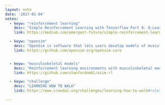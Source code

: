 ```yaml
---
layout: note
date: '2017-01-04'
notes:
  - keyw: "reinforcement learning"
    desc: "Simple Reinforcement Learning with Tensorflow Part 0: Q-Learning with Tables and Neural Networks"
    link: https://medium.com/emergent-future/simple-reinforcement-learning-with-tensorflow-part-0-q-learning-with-tables-and-neural-networks-d195264329d0#.n4d1u7fh6

  - keyw: "opensim"
    desc: "OpenSim is software that lets users develop models of musculoskeletal structures and create dynamic simulations of movement"
    link: https://github.com/opensim-org/opensim-core


  - keyw: "musculoskeletal models"
    desc: "Reinforcement learning environments with musculoskeletal models"
    link: https://github.com/stanfordnmbl/osim-rl

  - keyw: "challenge"
    desc: "LEARNING HOW TO WALK"
    link: https://www.crowdai.org/challenges/learning-how-to-walk#rules

---
```

